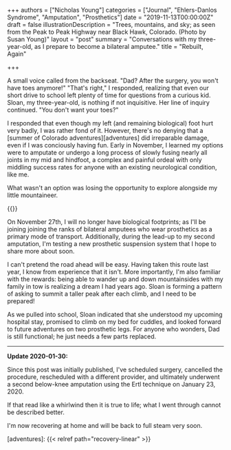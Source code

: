 +++
authors = ["Nicholas Young"]
categories = ["Journal", "Ehlers-Danlos Syndrome", "Amputation", "Prosthetics"]
date = "2019-11-13T00:00:00Z"
draft = false
illustrationDescription = "Trees, mountains, and sky; as seen from the Peak to Peak Highway near Black Hawk, Colorado. (Photo by Susan Young)"
layout = "post"
summary = "Conversations with my three-year-old, as I prepare to become a bilateral amputee."
title = "Rebuilt, Again"

+++

A small voice called from the backseat. "Dad? After the surgery, you won't have toes anymore!" "That's right," I responded, realizing that even our short drive to school left plenty of time for questions from a curious kid. Sloan, my three-year-old, is nothing if not inquisitive. Her line of inquiry continued. "You don't want your toes?"

I responded that even though my left (and remaining biological) foot hurt very badly, I was rather fond of it. However, there's no denying that a [summer of Colorado adventures][adventures] did irreparable damage, even if I was conciously having fun. Early in November, I learned my options were to amputate or undergo a long process of slowly fusing nearly all joints in my mid and hindfoot, a complex and painful ordeal with only middling success rates for anyone with an existing neurological condition, like me.

What wasn't an option was losing the opportunity to explore alongside my little mountaineer.

{{<imgresize src="carousel.jpg" alt="Sloan and Nicholas smile on the Carousel of Happiness in Nederland, Colorado." >}}

On November 27th, I will no longer have biological footprints; as I'll be joining joining the ranks of bilateral amputees who wear prosthetics as a primary mode of transport. Additionally, during the lead-up to my second amputation, I'm testing a new prosthetic suspension system that I hope to share more about soon.

I can't pretend the road ahead will be easy. Having taken this route last year, I know from experience that it isn't. More importantly, I'm also familiar with the rewards: being able to wander up and down mountainsides with my family in tow is realizing a dream I had years ago. Sloan is forming a pattern of asking to summit a taller peak after each climb, and I need to be prepared!

As we pulled into school, Sloan indicated that she understood my upcoming hospital stay, promised to climb on my bed for cuddles, and looked forward to future adventures on two prosthetic legs. For anyone who wonders, Dad is still functional; he just needs a few parts replaced.

---
**Update 2020-01-30:**

Since this post was initially published, I've scheduled surgery, cancelled the procedure, rescheduled with a different provider, and ultimately underwent a second below-knee amputation using the Ertl technique on January 23, 2020.

If that read like a whirlwind then it is true to life; what I went through cannot be described better.

I'm now recovering at home and will be back to full steam very soon.

[adventures]: {{< relref path="recovery-linear" >}}
